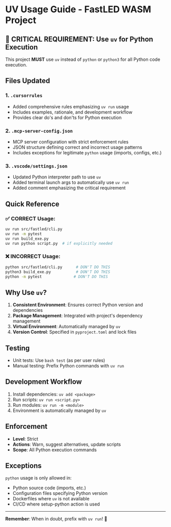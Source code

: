 # UV Usage Guide - FastLED WASM Project

## 🚨 CRITICAL REQUIREMENT: Use `uv` for Python Execution

This project **MUST** use `uv` instead of `python` or `python3` for all Python code execution.

## Files Updated

### 1. `.cursorrules`
- Added comprehensive rules emphasizing `uv run` usage
- Includes examples, rationale, and development workflow
- Provides clear do's and don'ts for Python execution

### 2. `.mcp-server-config.json`
- MCP server configuration with strict enforcement rules
- JSON structure defining correct and incorrect usage patterns
- Includes exceptions for legitimate `python` usage (imports, configs, etc.)

### 3. `.vscode/settings.json`
- Updated Python interpreter path to use `uv`
- Added terminal launch args to automatically use `uv run`
- Added comment emphasizing the critical requirement

## Quick Reference

### ✅ CORRECT Usage:
```bash
uv run src/fastled/cli.py
uv run -m pytest
uv run build_exe.py
uv run python script.py  # if explicitly needed
```

### ❌ INCORRECT Usage:
```bash
python src/fastled/cli.py      # DON'T DO THIS
python3 build_exe.py           # DON'T DO THIS
python -m pytest              # DON'T DO THIS
```

## Why Use `uv`?

1. **Consistent Environment**: Ensures correct Python version and dependencies
2. **Package Management**: Integrated with project's dependency management
3. **Virtual Environment**: Automatically managed by `uv`
4. **Version Control**: Specified in `pyproject.toml` and lock files

## Testing

- Unit tests: Use `bash test` (as per user rules)
- Manual testing: Prefix Python commands with `uv run`

## Development Workflow

1. Install dependencies: `uv add <package>`
2. Run scripts: `uv run <script.py>`
3. Run modules: `uv run -m <module>`
4. Environment is automatically managed by `uv`

## Enforcement

- **Level**: Strict
- **Actions**: Warn, suggest alternatives, update scripts
- **Scope**: All Python execution commands

## Exceptions

`python` usage is only allowed in:
- Python source code (imports, etc.)
- Configuration files specifying Python version
- Dockerfiles where `uv` is not available
- CI/CD where setup-python action is used

---

**Remember**: When in doubt, prefix with `uv run`! 🚀
